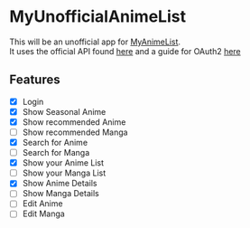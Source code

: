 # MyUnofficialAnimeList

This will be an unofficial app for [MyAnimeList](https://myanimelist.net).\
It uses the official API found
[here](https://myanimelist.net/apiconfig/references/api/v2) and a guide for
OAuth2 [here](https://myanimelist.net/blog.php?eid=835707)

## Features

- [x] Login
- [x] Show Seasonal Anime
- [x] Show recommended Anime
- [ ] Show recommended Manga
- [x] Search for Anime
- [ ] Search for Manga
- [x] Show your Anime List
- [ ] Show your Manga List
- [x] Show Anime Details
- [ ] Show Manga Details
- [ ] Edit Anime
- [ ] Edit Manga
